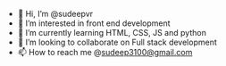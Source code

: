 - 👋 Hi, I’m @sudeepvr
- 👀 I’m interested in front end development
- 🌱 I’m currently learning HTML, CSS, JS and python
- 💞️ I’m looking to collaborate on Full stack development
- 📫 How to reach me @sudeep3100@gmail.com


